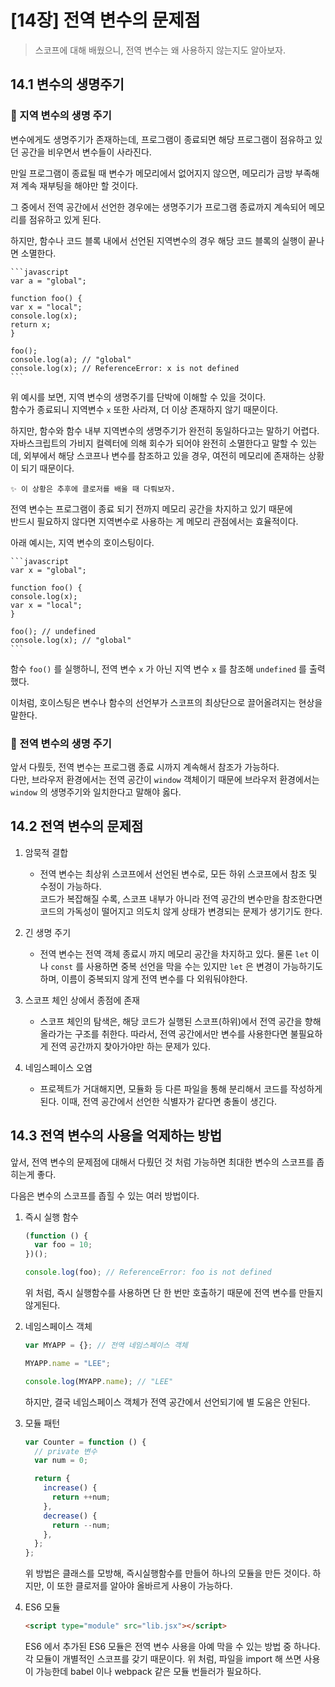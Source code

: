 # [14장] 전역 변수의 문제점

> 스코프에 대해 배웠으니, 전역 변수는 왜 사용하지 않는지도 알아보자.

## 14.1 변수의 생명주기

### 📝 지역 변수의 생명 주기

변수에게도 생명주기가 존재하는데, 프로그램이 종료되면 해당 프로그램이 점유하고 있던 공간을 비우면서 변수들이 사라진다.

만일 프로그램이 종료될 때 변수가 메모리에서 없어지지 않으면, 메모리가 금방 부족해져 계속 재부팅을 해야만 할 것이다.

그 중에서 전역 공간에서 선언한 경우에는 생명주기가 프로그램 종료까지 계속되어 메모리를 점유하고 있게 된다.

하지만, 함수나 코드 블록 내에서 선언된 지역변수의 경우 해당 코드 블록의 실행이 끝나면 소멸한다.

    ```javascript
    var a = "global";

    function foo() {
    var x = "local";
    console.log(x);
    return x;
    }

    foo();
    console.log(a); // "global"
    console.log(x); // ReferenceError: x is not defined
    ```

위 예시를 보면, 지역 변수의 생명주기를 단박에 이해할 수 있을 것이다.  
함수가 종료되니 지역변수 `x` 또한 사라져, 더 이상 존재하지 않기 때문이다.

하지만, 함수와 함수 내부 지역변수의 생명주기가 완전히 동일하다고는 말하기 어렵다.
자바스크립트의 가비지 컬렉터에 의해 회수가 되어야 완전히 소멸한다고 말할 수 있는데,
외부에서 해당 스코프나 변수를 참조하고 있을 경우, 여전히 메모리에 존재하는 상황이 되기 때문이다.

    ✨ 이 상황은 추후에 클로저를 배울 때 다뤄보자.

전역 변수는 프로그램이 종료 되기 전까지 메모리 공간을 차지하고 있기 때문에  
반드시 필요하지 않다면 지역변수로 사용하는 게 메모리 관점에서는 효율적이다.

아래 예시는, 지역 변수의 호이스팅이다.

    ```javascript
    var x = "global";

    function foo() {
    console.log(x);
    var x = "local";
    }

    foo(); // undefined
    console.log(x); // "global"
    ```

함수 `foo()` 를 실행하니, 전역 변수 `x` 가 아닌 지역 변수 `x` 를 참조해 `undefined` 를 출력했다.

이처럼, 호이스팅은 변수나 함수의 선언부가 스코프의 최상단으로 끌어올려지는 현상을 말한다.

### 📝 전역 변수의 생명 주기

앞서 다뤘듯, 전역 변수는 프로그램 종료 시까지 계속해서 참조가 가능하다.  
다만, 브라우저 환경에서는 전역 공간이 `window` 객체이기 때문에 브라우저 환경에서는 `window` 의 생명주기와 일치한다고 말해야 옳다.

## 14.2 전역 변수의 문제점

1. 암묵적 결합

   - 전역 변수는 최상위 스코프에서 선언된 변수로, 모든 하위 스코프에서 참조 및 수정이 가능하다.  
     코드가 복잡해질 수록, 스코프 내부가 아니라 전역 공간의 변수만을 참조한다면 코드의 가독성이 떨어지고 의도치 않게 상태가 변경되는 문제가 생기기도 한다.

2. 긴 생명 주기

   - 전역 변수는 전역 객체 종료시 까지 메모리 공간을 차지하고 있다.
     물론 `let` 이나 `const` 를 사용하면 중복 선언을 막을 수는 있지만 `let` 은 변경이 가능하기도 하며, 이름이 중복되지 않게 전역 변수를 다 외워둬야한다.

3. 스코프 체인 상에서 종점에 존재

   - 스코프 체인의 탐색은, 해당 코드가 실행된 스코프(하위)에서 전역 공간을 향해 올라가는 구조를 취한다. 따라서, 전역 공간에서만 변수를 사용한다면 불필요하게 전역 공간까지 찾아가야만 하는 문제가 있다.

4. 네임스페이스 오염
   - 프로젝트가 거대해지면, 모듈화 등 다른 파일을 통해 분리해서 코드를 작성하게 된다.
     이때, 전역 공간에서 선언한 식별자가 같다면 충돌이 생긴다.

## 14.3 전역 변수의 사용을 억제하는 방법

앞서, 전역 변수의 문제점에 대해서 다뤘던 것 처럼 가능하면 최대한 변수의 스코프를 좁히는게 좋다.

다음은 변수의 스코프를 좁힐 수 있는 여러 방법이다.

1. 즉시 실행 함수

   ```javascript
   (function () {
     var foo = 10;
   })();

   console.log(foo); // ReferenceError: foo is not defined
   ```

   위 처럼, 즉시 실행함수를 사용하면 단 한 번만 호출하기 때문에 전역 변수를 만들지 않게된다.

2. 네임스페이스 객체

   ```javascript
   var MYAPP = {}; // 전역 네임스페이스 객체

   MYAPP.name = "LEE";

   console.log(MYAPP.name); // "LEE"
   ```

   하지만, 결국 네임스페이스 객체가 전역 공간에서 선언되기에 별 도움은 안된다.

3. 모듈 패턴

   ```javascript
   var Counter = function () {
     // private 변수
     var num = 0;

     return {
       increase() {
         return ++num;
       },
       decrease() {
         return --num;
       },
     };
   };
   ```

   위 방법은 클래스를 모방해, 즉시실행함수를 만들어 하나의 모듈을 만든 것이다.
   하지만, 이 또한 클로저를 알아야 올바르게 사용이 가능하다.

4. ES6 모듈

   ```html
   <script type="module" src="lib.jsx"></script>
   ```

   ES6 에서 추가된 ES6 모듈은 전역 변수 사용을 아예 막을 수 있는 방법 중 하나다.
   각 모듈이 개별적인 스코프를 갖기 때문이다. 위 처럼, 파일을 import 해 쓰면 사용이 가능한데 babel 이나 webpack 같은 모듈 번들러가 필요하다.
